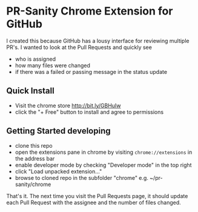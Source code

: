 # PR-Sanity Chrome Extension for GitHub

I created this because GitHub has a lousy interface for reviewing
multiple PR's. I wanted to look at the Pull Requests and quickly see
  * who is assigned
  * how many files were changed
  * if there was a failed or passing message in the status update

## Quick Install
  - Visit the chrome store http://bit.ly/GBHuIw
  - click the "+ Free" button to install and agree to permissions

## Getting Started developing
  
  - clone this repo
  - open the extensions pane in chrome by visiting ```chrome://extensions``` in the address bar
  - enable developer mode by checking "Developer mode" in the top right
  - click "Load unpacked extension..."
  - browse to cloned repo in the subfolder "chrome" e.g.  ~/pr-sanity/chrome
    
That's it. The next time you visit the Pull Requests page, it should
update each Pull Request with the assignee and the number of files
changed. 
